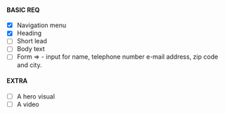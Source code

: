 #### BASIC REQ

- [x] Navigation menu
- [x] Heading
- [ ] Short lead
- [ ] Body text
- [ ] Form => - input for name, telephone number e-mail address, zip code and city.

#### EXTRA

- [ ] A hero visual
- [ ] A video
